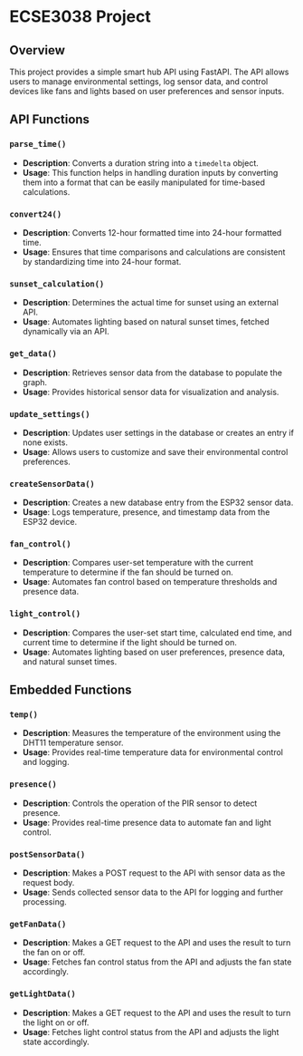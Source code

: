 # ECSE3038 Project

## Overview
This project provides a simple smart hub API using FastAPI. The API allows users to manage environmental settings, log sensor data, and control devices like fans and lights based on user preferences and sensor inputs.

## API Functions

### `parse_time()`
- **Description**: Converts a duration string into a `timedelta` object.
- **Usage**: This function helps in handling duration inputs by converting them into a format that can be easily manipulated for time-based calculations.

### `convert24()`
- **Description**: Converts 12-hour formatted time into 24-hour formatted time.
- **Usage**: Ensures that time comparisons and calculations are consistent by standardizing time into 24-hour format.

### `sunset_calculation()`
- **Description**: Determines the actual time for sunset using an external API.
- **Usage**: Automates lighting based on natural sunset times, fetched dynamically via an API.

### `get_data()`
- **Description**: Retrieves sensor data from the database to populate the graph.
- **Usage**: Provides historical sensor data for visualization and analysis.

### `update_settings()`
- **Description**: Updates user settings in the database or creates an entry if none exists.
- **Usage**: Allows users to customize and save their environmental control preferences.

### `createSensorData()`
- **Description**: Creates a new database entry from the ESP32 sensor data.
- **Usage**: Logs temperature, presence, and timestamp data from the ESP32 device.

### `fan_control()`
- **Description**: Compares user-set temperature with the current temperature to determine if the fan should be turned on.
- **Usage**: Automates fan control based on temperature thresholds and presence data.

### `light_control()`
- **Description**: Compares the user-set start time, calculated end time, and current time to determine if the light should be turned on.
- **Usage**: Automates lighting based on user preferences, presence data, and natural sunset times.

## Embedded Functions

### `temp()`
- **Description**: Measures the temperature of the environment using the DHT11 temperature sensor.
- **Usage**: Provides real-time temperature data for environmental control and logging.

### `presence()`
- **Description**: Controls the operation of the PIR sensor to detect presence.
- **Usage**: Provides real-time presence data to automate fan and light control.

### `postSensorData()`
- **Description**: Makes a POST request to the API with sensor data as the request body.
- **Usage**: Sends collected sensor data to the API for logging and further processing.

### `getFanData()`
- **Description**: Makes a GET request to the API and uses the result to turn the fan on or off.
- **Usage**: Fetches fan control status from the API and adjusts the fan state accordingly.

### `getLightData()`
- **Description**: Makes a GET request to the API and uses the result to turn the light on or off.
- **Usage**: Fetches light control status from the API and adjusts the light state accordingly.
